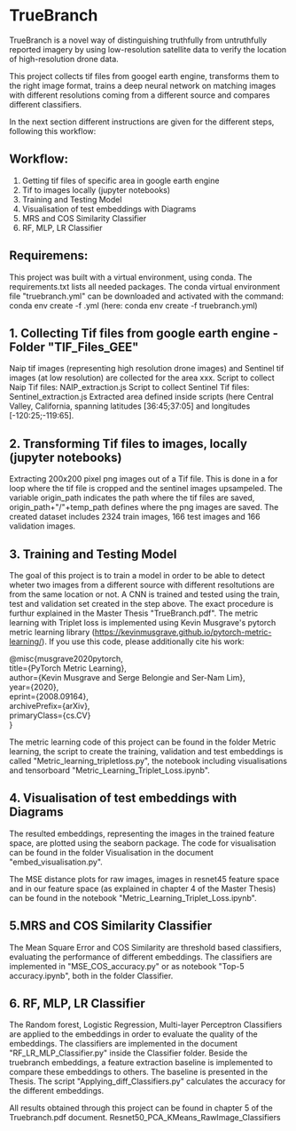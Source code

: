# TrueBranch

TrueBranch is a novel way of distinguishing truthfully from untruthfully reported imagery by using low-resolution satellite data to verify the location of high-resolution drone data.

This project collects tif files from googel earth engine, transforms them to the right image format, trains a deep neural network on matching images with different resolutions coming from a different source and compares different classifiers.

In the next section different instructions are given for the different steps, following this workflow:

## Workflow:

1.	Getting tif files of specific area in google earth engine
2.	Tif to images locally (jupyter notebooks)
3.	Training and Testing Model
4.	Visualisation of test embeddings with Diagrams
5.	MRS and COS Similarity Classifier 
6.	RF, MLP, LR Classifier

## Requiremens:
This project was built with a virtual environment, using conda. The requirements.txt lists all needed packages. 
The conda virtual environment file "truebranch.yml" can be downloaded and activated with the command: conda env create -f <environment-name>.yml (here: conda env create -f truebranch.yml)

## 1. Collecting Tif files from google earth engine - Folder "TIF_Files_GEE"
Naip tif images (representing high resolution drone images) and Sentinel tif images (at low resolution) are collected for the area xxx.
Script to collect Naip Tif files: NAIP_extraction.js 
Script to collect Sentinel Tif files: Sentinel_extraction.js
Extracted area defined inside scripts (here Central Valley, California, spanning latitudes [36:45;37:05] and longitudes [-120:25;-119:65].

## 2. Transforming Tif files to images, locally (jupyter notebooks)
Extracting 200x200 pixel png images out of a Tif file. This is done in a for loop where the tif file is cropped and the sentinel images upsampeled. The variable origin_path indicates the path where the tif files are saved, origin_path+"/"+temp_path defines where the png images are saved. The created dataset includes 2324 train images,
166 test images and 166 validation images.

## 3.	Training and Testing Model
The goal of this project is to train a model in order to be able to detect wheter two images from a different source with different resoltutions are from the same location or not. A CNN is trained and tested using the train, test and validation set created in the step above. The exact procedure is furthur explained in the Master Thesis "TrueBranch.pdf". The metric learning with Triplet loss is implemented using Kevin Musgrave's pytorch metric learning library (https://kevinmusgrave.github.io/pytorch-metric-learning/). If you use this code, please additionally cite his work:

@misc{musgrave2020pytorch, \
    title={PyTorch Metric Learning}, \
    author={Kevin Musgrave and Serge Belongie and Ser-Nam Lim}, \
    year={2020}, \
    eprint={2008.09164}, \
    archivePrefix={arXiv}, \
    primaryClass={cs.CV} \
}

The metric learning code of this project can be found in the folder Metric learning, the script to create the training, validation and test embeddings is called "Metric_learning_tripletloss.py", the notebook including visualisations and tensorboard "Metric_Learning_Triplet_Loss.ipynb".

## 4. Visualisation of test embeddings with Diagrams
The resulted embeddings, representing the images in the trained feature space, are plotted using the seaborn package. The code for visualisation can be found in the folder Visualisation in the document "embed_visualisation.py".

The MSE distance plots for raw images, images in resnet45 feature space and in our feature space (as explained in chapter 4 of the Master Thesis) can be found in the notebook "Metric_Learning_Triplet_Loss.ipynb".

## 5.MRS and COS Similarity Classifier 
The Mean Square Error and COS Similarity are threshold based classifiers, evaluating the performance of different embeddings. The classifiers are implemented in "MSE_COS_accuracy.py" or as notebook "Top-5 accuracy.ipynb", both in the folder Classifier.

## 6.	RF, MLP, LR Classifier
The Random forest, Logistic Regression, Multi-layer Perceptron Classifiers are applied to the embeddings in order to evaluate the quality of the embeddings. The classifiers are implemented in the document "RF_LR_MLP_Classifier.py" inside the Classifier folder. Beside the truebranch embeddings, a feature extraction baseline is implemented to compare these embeddings to others. The baseline is presented in the Thesis. The script "Applying_diff_Classifiers.py" calculates the accuracy for the different embeddings. 

All results obtained through this project can be found in chapter 5 of the Truebranch.pdf document. 
Resnet50_PCA_KMeans_RawImage_Classifiers
